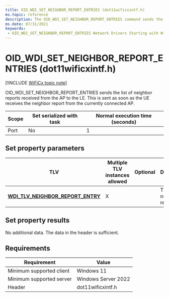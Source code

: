 ```yaml
---
title: OID_WDI_SET_NEIGHBOR_REPORT_ENTRIES (dot11wificxintf.h)
ms.topic: reference
description: The OID_WDI_SET_NEIGHBOR_REPORT_ENTRIES command sends the list of neighbor reports received from the AP to the LE.
ms.date: 07/31/2021
keywords:
 - OID_WDI_SET_NEIGHBOR_REPORT_ENTRIES Network Drivers Starting with Windows Vista
---
```


# OID\_WDI\_SET\_NEIGHBOR\_REPORT\_ENTRIES (dot11wificxintf.h)

[!INCLUDE [WiFiCx topic note](../includes/wificx-version-warning.md)]


OID\_WDI\_SET\_NEIGHBOR\_REPORT\_ENTRIES sends the list of neighbor reports received from the AP to the LE. This is sent as soon as the UE receives the neighbor report from the currently connected AP.

| Scope | Set serialized with task | Normal execution time (seconds) |
|-------|--------------------------|---------------------------------|
| Port  | No                       | 1                               |

 

## Set property parameters


| TLV                                                                             | Multiple TLV instances allowed | Optional | Description                   |
|---------------------------------------------------------------------------------|--------------------------------|----------|-------------------------------|
| [**WDI\_TLV\_NEIGHBOR\_REPORT\_ENTRY**](./wdi-tlv-neighbor-report-entry.md) | X                              |          | The list of neighbor reports. |

 

## Set property results


No additional data. The data in the header is sufficient.

## Requirements

|Requirement|Value|
|--- |--- |
|Minimum supported client|Windows 11|
|Minimum supported server|Windows Server 2022|
|Header|dot11wificxintf.h|

 

